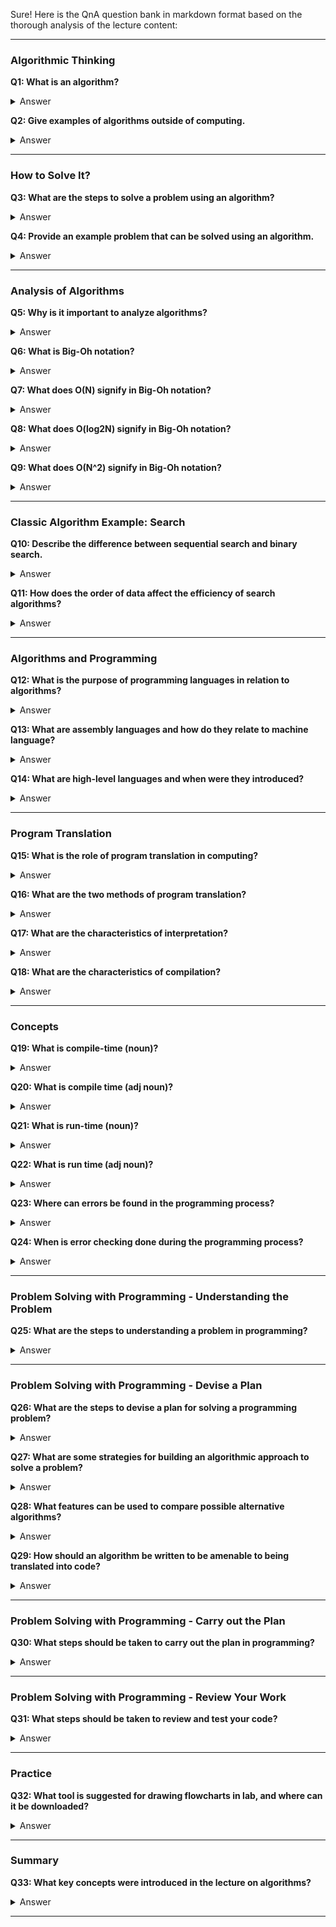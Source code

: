 Sure! Here is the QnA question bank in markdown format based on the thorough analysis of the lecture content:

---

### Algorithmic Thinking

**Q1: What is an algorithm?**
<details>
<summary>Answer</summary>
A step-by-step sequence of instructions for carrying out some task.
</details>

**Q2: Give examples of algorithms outside of computing.**
<details>
<summary>Answer</summary>
- Cooking recipes
- Dance steps
- Proofs (mathematical or logical)
- Solutions to mathematical problems
</details>

---

### How to Solve It?

**Q3: What are the steps to solve a problem using an algorithm?**
<details>
<summary>Answer</summary>
1. Understand the problem.
2. Devise a plan.
3. Carry out your plan.
4. Examine the solution.
</details>

**Q4: Provide an example problem that can be solved using an algorithm.**
<details>
<summary>Answer</summary>
Find the oldest person in the class.
</details>

---

### Analysis of Algorithms

**Q5: Why is it important to analyze algorithms?**
<details>
<summary>Answer</summary>
To determine which algorithm is better based on features such as speed, memory usage, complexity, and parallelism.
</details>

**Q6: What is Big-Oh notation?**
<details>
<summary>Answer</summary>
Big-Oh notation is used to describe the upper bound of the time complexity of an algorithm, indicating how the runtime scales with the size of the input.
</details>

**Q7: What does O(N) signify in Big-Oh notation?**
<details>
<summary>Answer</summary>
O(N) means the solution time is proportional to the size of the problem (N).
</details>

**Q8: What does O(log2N) signify in Big-Oh notation?**
<details>
<summary>Answer</summary>
O(log2N) means the solution time is proportional to the logarithm (base 2) of the size of the problem (N).
</details>

**Q9: What does O(N^2) signify in Big-Oh notation?**
<details>
<summary>Answer</summary>
O(N^2) means the solution time is proportional to the square of the size of the problem (N).
</details>

---

### Classic Algorithm Example: Search

**Q10: Describe the difference between sequential search and binary search.**
<details>
<summary>Answer</summary>
- Sequential Search: Checks each element one by one until the target is found.
- Binary Search: Divides the search interval in half repeatedly, utilizing the sorted order of the list.
</details>

**Q11: How does the order of data affect the efficiency of search algorithms?**
<details>
<summary>Answer</summary>
If the data is sorted, algorithms like binary search can be used to significantly reduce the number of comparisons needed compared to a sequential search.
</details>

---

### Algorithms and Programming

**Q12: What is the purpose of programming languages in relation to algorithms?**
<details>
<summary>Answer</summary>
Programming languages provide a level of abstraction that is more understandable to humans than binary machine language, allowing for the implementation of algorithms.
</details>

**Q13: What are assembly languages and how do they relate to machine language?**
<details>
<summary>Answer</summary>
Assembly languages, introduced in the early 1950s, provide abbreviations for machine language instructions, making it easier for humans to write low-level code.
</details>

**Q14: What are high-level languages and when were they introduced?**
<details>
<summary>Answer</summary>
High-level languages, introduced in the late 1950s, provide more "programmer-friendly" ways for humans to write computer code, such as C++, FORTRAN, LISP, JAVA, VB, C#.
</details>

---

### Program Translation

**Q15: What is the role of program translation in computing?**
<details>
<summary>Answer</summary>
Program translation converts assembly or high-level languages into binary machine language, translating source code into object code (machine code).
</details>

**Q16: What are the two methods of program translation?**
<details>
<summary>Answer</summary>
1. Interpretation
2. Compilation
</details>

**Q17: What are the characteristics of interpretation?**
<details>
<summary>Answer</summary>
- Reads and translates statements one at a time.
- Doesn't optimize across an entire program.
- No file of object code.
- Error checking only happens at runtime.
- Slower runtime but no compile time.
</details>

**Q18: What are the characteristics of compilation?**
<details>
<summary>Answer</summary>
- Reads and translates the entire program.
- Can optimize and store result as an executable file.
- Compile-time error checking.
- Faster runtime but requires compile time.
</details>

---

### Concepts

**Q19: What is compile-time (noun)?**
<details>
<summary>Answer</summary>
The process of compiling a program from an assembly or high-level language into binary machine language and storing it on the computer’s hard disk.
</details>

**Q20: What is compile time (adj noun)?**
<details>
<summary>Answer</summary>
The amount of time it takes a compiler to translate (or "compile") a program.
</details>

**Q21: What is run-time (noun)?**
<details>
<summary>Answer</summary>
The process of executing a compiled stored program.
</details>

**Q22: What is run time (adj noun)?**
<details>
<summary>Answer</summary>
The amount of time it takes a program to run.
</details>

**Q23: Where can errors be found in the programming process?**
<details>
<summary>Answer</summary>
Errors can be found at compile-time and runtime.
</details>

**Q24: When is error checking done during the programming process?**
<details>
<summary>Answer</summary>
Error checking is done at compile-time.
</details>

---

### Problem Solving with Programming - Understanding the Problem

**Q25: What are the steps to understanding a problem in programming?**
<details>
<summary>Answer</summary>
1. Understand the Problem (read the prompt).
2. Define the problem precisely.
3. Generate test cases based on the prompt.
4. Ensure you can restate the problem in your own words.
</details>

---

### Problem Solving with Programming - Devise a Plan

**Q26: What are the steps to devise a plan for solving a programming problem?**
<details>
<summary>Answer</summary>
1. Identify the level of problem-solving required.
2. Translate provided algorithms into code if applicable.
3. Apply known algorithm patterns if applicable.
4. Generate an algorithm if necessary.
</details>

**Q27: What are some strategies for building an algorithmic approach to solve a problem?**
<details>
<summary>Answer</summary>
1. **Induction**: Investigate examples to find a pattern.
2. **Top-Down Design**: Break down complex problems into simpler problems.
3. **Human Computer**: Simulate the task by hand to determine steps.
</details>

**Q28: What features can be used to compare possible alternative algorithms?**
<details>
<summary>Answer</summary>
- Clarity
- Simplicity
- Efficiency
- Generality
- Usability
- Accessibility
- Security
- Privacy
- Testability
- Reliability
- Scalability
- Compatibility
- Extensibility
- Durability
- Maintainability
- Portability
- Provability
</details>

**Q29: How should an algorithm be written to be amenable to being translated into code?**
<details>
<summary>Answer</summary>
The algorithm should use explicit small and clear steps that do not require human ingenuity, intuition, or memory. Variables should be named for easy reference.
</details>

---

### Problem Solving with Programming - Carry out the Plan

**Q30: What steps should be taken to carry out the plan in programming?**
<details>
<summary>Answer</summary>
1. Write the test cases generated in step 1.
2. Translate manual solutions into code.
3. Review relevant course materials for programming tools.
4. Experiment with programming tools.
5. Apply new concepts to algorithm steps.
6. Run function on test input and debug if necessary.
</details>

---

### Problem Solving with Programming - Review Your Work

**Q31: What steps should be taken to review and test your code?**
<details>
<summary>Answer</summary>
1. Run test cases to ensure they pass.
2. Debug and fix algorithmic problems if test cases fail.
3. Review and ensure code makes sense.
4. Discuss and compare solutions with others after the deadline.
</details>

---

### Practice

**Q32: What tool is suggested for drawing flowcharts in lab, and where can it be downloaded?**
<details>
<summary>Answer</summary>
Using the yED program for drawing flowcharts. Download link: [yED Program](https://www.yworks.com/products/yed/download)
</details>

---

### Summary

**Q33: What key concepts were introduced in the lecture on algorithms?**
<details>
<summary>Answer</summary>
- The idea of algorithms as sequences of instructions for solving problems.
- Different algorithms for solving simple problems.
- Comparing algorithms based on speed and other features.
- Concepts involved in translating a program from source code to object code.
</details>

---

